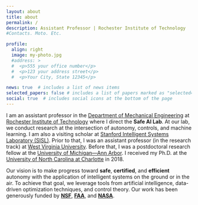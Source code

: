 ```yaml
---
layout: about
title: about
permalink: /
description: Assistant Professor | Rochester Institute of Technology
#Contacts. Moto. Etc.

profile:
  align: right
  image: my-photo.jpg
  #address: >
  #  <p>555 your office number</p>
  #  <p>123 your address street</p>
  #  <p>Your City, State 12345</p>

news: true  # includes a list of news items
selected_papers: false # includes a list of papers marked as "selected={true}"
social: true  # includes social icons at the bottom of the page
---
```


I am an assistant professor in the [Department of Mechanical Engineering](https://www.rit.edu/engineering/department-mechanical-engineering) at [Rochester Institute of Technology](https://www.rit.edu/) where I direct the **Safe AI Lab**. At our lab, we conduct research at the intersection of autonomy, controls, and machine learning. I am also a visiting scholar at [Stanford Intelligent Systems Laboratory (SISL)](http://sisl.stanford.edu/). Prior to that, I was an assistant professor (in the research track) at [West Virginia University](https://www.wvu.edu/). Before that, I was a postdoctoral research fellow at the [University of Michigan—Ann Arbor](https://umich.edu/). I received my Ph.D. at the [University of North Carolina at Charlotte](https://www.charlotte.edu/) in 2018.


Our vision is to make progress toward **safe**, **certified**, and **efficient** autonomy with the application of intelligent systems on the ground or in the air. To achieve that goal, we leverage tools from artificial intelligence, data-driven optimization techniques, and control theory. Our work has been generously funded by **[NSF](https://www.nsf.gov/awardsearch/showAward?AWD_ID=2132060)**, **[FAA](https://media.statler.wvu.edu/news/2021/09/09/wvu-engineer-earns-federal-award-for-safety-validation-of-ai-based-avionic-systems)**, and **[NASA](https://media.statler.wvu.edu/news/2022/01/24/wvu-engineers-address-nasa-problems-through-artificial-intelligence)**.




